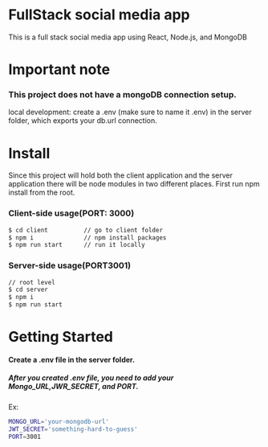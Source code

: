 # FullStack social media app

This is a full stack social media app using React, Node.js, and MongoDB

# Important note

### This project does not have a mongoDB connection setup.
local development: create a .env
(make sure to name it .env) in the server folder, which exports your db.url connection.


# Install

Since this project will hold both the client application and the server application there will be node modules in two different places.
First run npm install from the root.

### Client-side usage(PORT: 3000)
```bash
$ cd client          // go to client folder
$ npm i              // npm install packages
$ npm run start      // run it locally
```
### Server-side usage(PORT3001)
```bash
// root level
$ cd server
$ npm i
$ npm run start
```

# Getting Started
#### Create a .env file in the server folder.
##### After you created .env file, you need to add your Mongo_URL,JWR_SECRET, and PORT.
Ex:
```bash
MONGO_URL='your-mongodb-url'
JWT_SECRET='something-hard-to-guess'
PORT=3001
```
